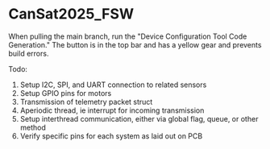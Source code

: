 ﻿# CanSat2025_FSW


 When pulling the main branch, run the "Device Configuration Tool Code Generation." The button is in the top bar and has a yellow gear and prevents build errors.

Todo: 
1. Setup I2C, SPI, and UART connection to related sensors
2. Setup GPIO pins for motors
3. Transmission of telemetry packet struct
4. Aperiodic thread, ie interrupt for incoming transmission
5. Setup interthread communication, either via global flag, queue, or other method 
6. Verify specific pins for each system as laid out on PCB
